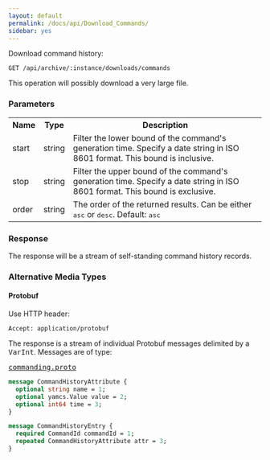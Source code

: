 ```yaml
---
layout: default
permalink: /docs/api/Download_Commands/
sidebar: yes
---
```


Download command history:

    GET /api/archive/:instance/downloads/commands
    
<div class="hint">
This operation will possibly download a very large file.
</div>


### Parameters

<table class="inline">
    <tr>
        <th>Name</th>
        <th>Type</th>
        <th>Description</th>
    </tr>
    <tr>
        <td class="code">start</td>
        <td class="code">string</td>
        <td>Filter the lower bound of the command's generation time. Specify a date string in ISO 8601 format. This bound is inclusive.</td>
    </tr>
    <tr>
        <td class="code">stop</td>
        <td class="code">string</td>
        <td>Filter the upper bound of the command's generation time. Specify a date string in ISO 8601 format. This bound is exclusive.</td>
    </tr>
    <tr>
        <td class="code">order</td>
        <td class="code">string</td>
        <td>The order of the returned results. Can be either <tt>asc</tt> or <tt>desc</tt>. Default: <tt>asc</tt></td>
    </tr>
</table>


### Response

The response will be a stream of self-standing command history records.

### Alternative Media Types


#### Protobuf

Use HTTP header:

    Accept: application/protobuf

The response is a stream of individual Protobuf messages delimited by a <tt>VarInt</tt>. Messages are of type:

<pre class="r header"><a href="/docs/api/commanding.proto/">commanding.proto</a></pre>
```proto
message CommandHistoryAttribute {
  optional string name = 1;
  optional yamcs.Value value = 2;
  optional int64 time = 3;
}

message CommandHistoryEntry {
  required CommandId commandId = 1;
  repeated CommandHistoryAttribute attr = 3;
}
```

